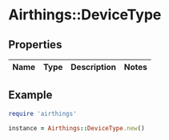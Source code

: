 # Airthings::DeviceType

## Properties

| Name | Type | Description | Notes |
| ---- | ---- | ----------- | ----- |

## Example

```ruby
require 'airthings'

instance = Airthings::DeviceType.new()
```

